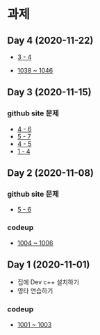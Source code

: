 # 과제

## Day 4 (2020-11-22)

* [3 - 4](../03_Function/test/test02/README.md)

* [1038 ~ 1046](https://codeup.kr/problemsetsol.php?psid=10)

 
## Day 3 (2020-11-15)

### github site 문제
* [4 - 6](../02_Variable/test/test02/README.md)
* [5 - 7](../02_Variable/test/test03/README.md)
* [4 - 5](../02_Variable/test/test04/README.md)
* [1 - 4](../02_Variable/test/test05/README.md)

## Day 2 (2020-11-08)

### github site 문제
* [5 - 6](../02_Variable/test/test01/README.md)

### codeup
* [1004 ~ 1006](https://codeup.kr/problemsetsol.php?psid=9)

## Day 1 (2020-11-01) 
* 집에 Dev c++ 설치하기
* 영타 연습하기   

### codeup
* [1001 ~ 1003](https://codeup.kr/problemsetsol.php?psid=9)





